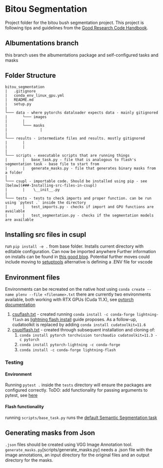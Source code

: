 # Bitou Segmentation

Project folder for the bitou bush segmentation project.
This project is following tips and guidelines from the [Good Research Code Handbook](https://goodresearch.dev/setup.html).

## Albumentations branch
this branch uses the albumentations package and self-configured tasks and masks


## Folder Structure
```
bitou_segmentation
|   .gitignore
|   conda_env_linux_gpu.yml
|   README.md
|   setup.py
|
└─── data - where pytorchs dataloader expects data - mainly gitignored
|       └─── images
|       |       
|       └─── masks
|               | 
|
└─── results - intermediate files and results. mostly gitignored
|       |   
|       |   
|
└─── scripts - executable scripts that are running things
|       |   base_task.py - file that is analogous to flash's segmentation task - base file to start from
|       |   generate_masks.py - file that generates binary masks from a folder
|
└─── csupl - importable code. Should be installed using pip - see [below](###-Installing-src-files-in-csupl)
|       |    \__init__.py 
|
└─── tests - tests to check imports and proper function. can be run using `pytest .` inside the directory
|       |   test_imports.py - checks if import and GPU functions are available
|       |   test_segmentation.py - checks if the segmentation models are available
```


## Installing src files in csupl
run `pip install -e .` from base folder. Installs current directory with editable configuration. Can now be imported anywhere
Further information on installs can be found in [this good blog](https://godatadriven.com/blog/a-practical-guide-to-using-setup-py/).
Potential further moves could include moving to [setuptools](https://godatadriven.com/blog/a-practical-guide-to-setuptools-and-pyproject-toml/)
alternative is defining a .ENV file for vscode

## Environment files
Environments can be recreated on the native host using `conda create --name plenv --file <filename>.txt`
there are currently two environments available, both working with RTX GPUs (Cuda 11.X), see [pytorch documentation](https://discuss.pytorch.org/t/nvidia-geforce-rtx-3090-with-cuda-capability-sm-86-is-not-compatible-with-the-current-pytorch-installation/141940)
1. [csuflash.txt](csuflash.txt) - created running `conda install -c conda-forge lightning-flash` as [lightning flash install](https://lightning-flash.readthedocs.io/en/latest/installation.html) guide proposes. As a follow-up, cudatoolkit is replaced by adding `conda install cudatoolkit=11.6`
2. [csuplflash.txt](csuplflash.txt) - created through subsequent installation and cloning of:
    1. `conda install pytorch torchvision torchaudio cudatoolkit=11.3 -c pytorch`
    2. `conda install pytorch-lightning -c conda-forge`
    3. `conda install -c conda-forge lightning-flash`

### Testing
#### Environment
Running `pytest .` inside the `tests` directory will ensure the packages are configured correctly.
ToDO: add functionality for passing arguments to pytest, see [here](https://stackoverflow.com/questions/40880259/how-to-pass-arguments-in-pytest-by-command-line)

#### Flash functionality
running `scripts/base_task.py` runs the [default Semantic Segmentation task](https://lightning-flash.readthedocs.io/en/latest/reference/semantic_segmentation.html)

## Generating masks from Json
`.json` files should be created using VGG Image Annotation tool.
`generate_masks.py`[scripts/generate_masks.py] needs a .json file with the image annotations, an input directory for the original files and an output directory for the masks.